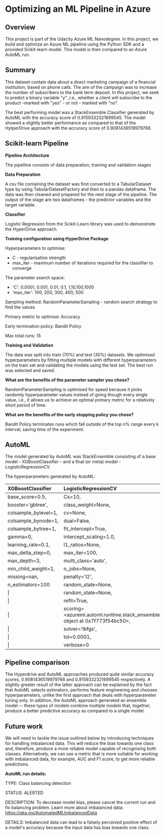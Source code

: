 # Optimizing an ML Pipeline in Azure


## Overview
This project is part of the Udacity Azure ML Nanodegree.
In this project, we build and optimize an Azure ML pipeline using the Python SDK and a provided Scikit-learn model.
This model is then compared to an Azure AutoML run.

## Summary
This dataset contain data about a direct marketing campaign of a financial institution, based on phone calls. The aim of the campaign was to increase the number of  subscribers to the bank term deposit. In this project, we seek to predict a binary variable "y" ,i.e., whether a client will subscribe to the product -marked with "yes" - or not - marked with "no".

The best performing model was a StackEnsemble Classifier generated by AutoML with the accuracy score of 0.9159332321699545. The model showed a slightly better performance as compared to that of the HytperDrive approach with the accuracy score of 0.9081436519979768.

## Scikit-learn Pipeline

**Pipeline Architecture**

The pipelline consists of data preparation, training and validation stages

**Data Preparation**

A csv file containing the dataset was first converted to a TabularDataset type by using TabularDatasetFactory and then to a pandas dataframe. The data was then cleaned and prepared for the next stage of the pipeline. The output of the stage are two dataframes - the predictor variables and the target variable. 

**Classifier**

Logistic Regression from the Scikit-Learn library was used to demonstrate the HyperDrive approach.


**Training configuration using HyperDrive Package**

Hyperparameters to optimise:	
- C  - regularisation strength
- max_iter - maximum number of iterations required for the classifier to converge

The parameter search space:	
- 'C': 0.0001, 0.001, 0.01, 0.1, 1,10,100,1000
- 'max_iter': 100, 200, 300, 400, 500

Sampling method: RandomParameterSampling - random search strategy to find the values

Primary metric to optimise:	Accuracy

Early termination policy: Bandit Policy

Max total runs:	15


**Training and Validation**

The data was split into train (70%) and test (30%) datasets. We optimised hyperparameters by fitting multiple models with different hyperparameters on the train set and validating the models using the test set. The best run was selected and saved.



**What are the benefits of the parameter sampler you chose?**

RandomParameterSampling is optimised for speed because it picks randomly hyperparameter values instead of going though every single value, i.e., it allows us to achieve an optimal primary metric for a relatively short period of time.


**What are the benefits of the early stopping policy you chose?**

Bandit Policy terminates runs which fall outside of the top n% range every k interval, saving time of the experiment.


## AutoML
The model generated by AutoML was StackEnsemble consisting of a base model - XGBoostClassifier - and a final (or meta) model -  LogisticRegressionCV. 

The hyperparameters generated by AutoML:


XGBoostClassifier    |LogisticRegressionCV                                                                 
|:------------------ | :-----------------------------------------------------------------------------------
|base_score=0.5,     |Cs=10,                                                                               |
|booster='gbtree',   |class_weight=None,                                                                   |
|colsample_bylevel=1,|cv=None,                                                                             |
|colsample_bynode=1, |dual=False,                                                                          |
|colsample_bytree=1, |fit_intercept=True,                                                                  |
|gamma=0,            |intercept_scaling=1.0,                                                               |
|learning_rate=0.1,  |l1_ratios=None,                                                                      |
|max_delta_step=0,   |max_iter=100,                                                                        |
|max_depth=3,        |multi_class='auto',                                                                  |
|min_child_weight=1, |n_jobs=None,                                                                         |
|missing=nan,        |penalty='l2',                                                                        |
|n_estimators=100    |random_state=None,                                                                   |
|\|                  |random_state=None,                                                                   |
|\|                  |refit=True,                                                                          |
|\|                  |scoring=<azureml.automl.runtime.stack_ensemble_base.Scorer object at 0x7f773f54bc50>,|
|\|                  |solver='lbfgs',                                                                      | 
|\|                  |tol=0.0001,                                                                          |   
|\|                  |verbose=0                                                                            | 




## Pipeline comparison
The Hyperdrive and AutoML approaches produced quite similar accuracy scores, 0.9081436519979768 and 0.9159332321699545 respectively.  A slightly greater result of the latter approach can be explained by the fact that AutoML selects estimators, performs feature engineering and chooses hyperparameters, unlike the first approach that deals with hyperparameter tuning only. In addition, the AutoML approach generated an ensemble model  -- these types of models combine multiple models that, together, produce a better predictive accuracy as compared to a single model.

## Future work
We will need to tackle the issue outlined below by introducing techniques for handling imbalanced data. This will reduce the bias towards one class and, therefore, produce a more reliable model capable of recognising both classes. Alternatively, we can use a metric that is more suitable for working with imbalanced data, for example, AUC and F1 score, to get more reliable predictions.   

**AutoML run details:**

TYPE: Class balancing detection

STATUS: ALERTED

DESCRIPTION: To decrease model bias, please cancel the current run and fix balancing problem.
              Learn more about imbalanced data: https://aka.ms/AutomatedMLImbalancedData

DETAILS: Imbalanced data can lead to a falsely perceived positive effect of a model's accuracy because the input data has bias towards one class.




